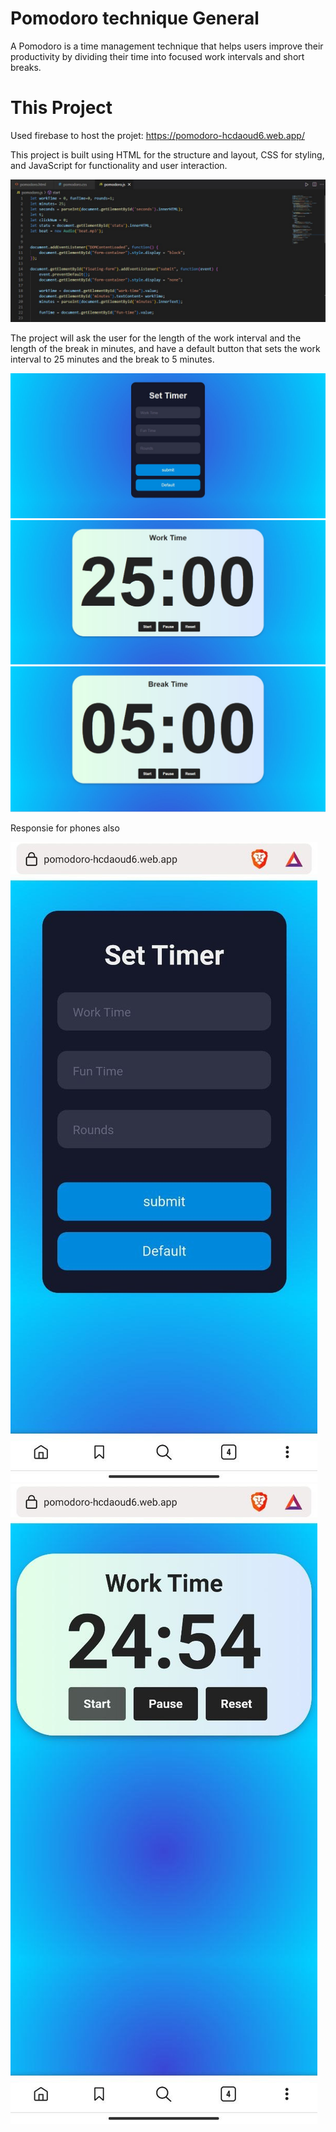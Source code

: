# Pomodoro technique General

A Pomodoro is a time management technique that helps users improve their productivity by dividing their time into focused work intervals and short breaks.

# This Project

Used firebase to host the projet:  https://pomodoro-hcdaoud6.web.app/

This project is built using HTML for the structure and layout, CSS for styling, and JavaScript for functionality and user interaction. 

![code](Pictures/code.jpg)

The project will ask the user for the length of the work interval and the length of the break in minutes, and have a default button that sets the work interval to 25 minutes and the break to 5 minutes.

![code](Pictures/project01.jpg)
![code](Pictures/project02.jpg)
![code](Pictures/project03.jpg)

Responsie for phones also

![code](Pictures/project04.jpg) ![code](Pictures/project05.jpg)

